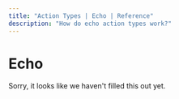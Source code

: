 ```yaml
---
title: "Action Types | Echo | Reference"
description: "How do echo action types work?"
---
```


# Echo

Sorry, it looks like we haven't filled this out yet.
